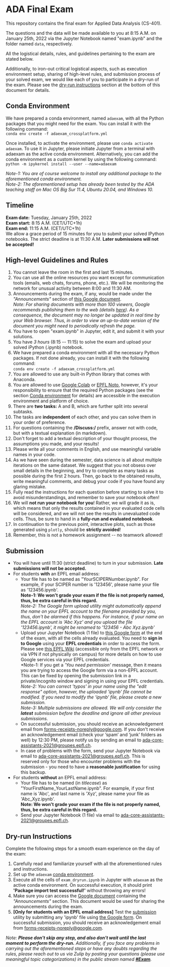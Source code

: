 # ADA Final Exam

This repository contains the final exam for Applied Data Analysis (CS-401).

The questions and the data will be made available to you at 8:15 A.M. on January 25th, 2022 via the Jupyter Notebook named "exam.ipynb" and the folder named `data`, respectively.

All the logistical details, rules, and guidelines pertaining to the exam are stated below. 

Additionally, to iron-out critical logistical aspects, such as execution environment setup, sharing of high-level rules, and submission process of your solved exam, we would like each of you to participate in a dry-run of the exam. Please see the [dry-run instructions](#Dry-run-Instructions) section at the bottom of this document for details.

## Conda Environment
We have prepared a conda environment, named `adaexam`, with all the Python packages that you might need for the exam. You can install it with the following command:   
`conda env create -f adaexam_crossplatform.yml`

Once installed, to activate the environment, please use `conda activate adaexam`. To use it in Jupyter, please initiate Jupyter from a terminal with adaexam as the active conda environment. Alternatively, you can add the conda environment as a custom kernel by using the following command:   
`python -m ipykernel install --user --name=adaexam`

*Note-1: You are of course welcome to install any additional package to the aforementioned conda environment.*   
*Note-2: The aforementioned setup has already been tested by the ADA teaching staff on Mac OS Big Sur 11.4, Ubuntu 20.04, and Windows 10.*

## Timeline
**Exam date:** Tuesday, January 25th, 2022   
**Exam start:** 8:15 A.M. (CET/UTC+1h)   
**Exam end:** 11:15 A.M. (CET/UTC+1h)   
We allow a grace period of 15 minutes for you to submit your solved IPython notebooks. The strict deadline is at 11:30 A.M. **Later submissions will not be accepted!**

## High-level Guidelines and Rules

1. You cannot leave the room in the first and last 15 minutes.
2. You can use all the online resources you want except for communication tools (emails, web chats, forums, phone, etc.). We will be monitoring the network for unusual activity between 8:00 and 11:30 AM.
3. Announcements during the exam, if any, would be made under the *"Announcements"* section of [this Google document](https://docs.google.com/document/d/e/2PACX-1vScUO5POEwsmVHCdq3NIe1lcooBRKr88QxgtdCcZss_DwEESene0yhndIod2EQ_wV_QoG_CkHgqSYPY/pub).   
   *Note: For sharing documents with more than 100 viewers, Google recommends publishing them to the web (details [here](https://support.google.com/a/users/answer/9308870?hl=en)). As a consequence, the document may no longer be updated in real time by your Web browser. Thus, in order to view an up-to-date version of the document you might need to periodically refresh the page.*   
4. You have to open "exam.ipynb" in Jupyter, edit it, and submit it with your solutions.
5. You have *3 hours* (8:15 -- 11:15) to solve the exam and upload your solved iPython (.ipynb) notebook.
6. We have prepared a conda environment with all the necessary Python packages. If not done already, you can install it with the following command:   
`conda env create -f adaexam_crossplatform.yml`
7. You are allowed to use any built-in Python library that comes with Anaconda.
8. You are allowed to use [Google Colab](https://colab.research.google.com/) or [EPFL Noto](https://noto.epfl.ch), however, it's your responsibility to ensure that the required Python packages (see the section [Conda environment](#Conda-environment) for details) are accessible in the execution environment and platform of choice.
9. There are **two tasks:** A and B, which are further split into several subtasks.
10. The tasks are **independent** of each other, and you can solve them in your order of preference.
11. For questions containing the **/Discuss:/** prefix, answer not with code, but with a textual explanation (in markdown).
12. Don't forget to add a textual description of your thought process, the assumptions you made, and your results!
13. Please write all your comments in English, and use meaningful variable names in your code.
14. As we have seen during the semester, data science is all about multiple iterations on the same dataset. We suggest that you not obsess over small details in the beginning, and try to complete as many tasks as possible during the first 2 hours. Then, go back to the obtained results, write meaningful comments, and debug your code if you have found any glaring mistake.
15. Fully read the instructions for each question before starting to solve it to avoid misunderstandings, and remember to save your notebook often!
16. We will **not run your notebook for you**! Rather, we will grade it as is, which means that only the results contained in your evaluated code cells will be considered, and we will not see the results in unevaluated code cells. Thus, be sure to hand in a **fully-run and evaluated notebook**.
17. In continuation to the previous point, interactive plots, such as those generated using `plotly`, should be **strictly avoided**!
18. Remember, this is not a homework assignment -- no teamwork allowed!

## Submission
* You will have until 11:30 (strict deadline) to turn in your submission. **Late submissions will not be accepted.**
* For students **with** an EPFL email address:
   * Your file has to be named as "YourSCIPERNumber.ipynb". For example, if your SCIPER number is '123456', please name your file as '123456.ipynb'.   
   **Note-1: We won't grade your exam if the file is not properly named, thus, be extra careful in this regard.**   
   *Note-2: The Google form upload utility might automatically append the name on your EPFL account to the filename provided by you, thus, don't be alarmed if this happens. For instance, if your name on the EPFL account is 'Abc Xyz' and you upload the file '123456.ipynb', it might be renamed to '123456 - Abc Xyz.ipynb'*
   * Upload your Jupyter Notebook (1 file) to [this Google form](https://forms.gle/uhJxN2ie4nD4CV1t7) at the end of the exam, with all the cells already evaluated. You need to **sign in to Google** using your **EPFL credentials** in order to access the form. Please see [this EPFL Wiki](https://wiki.epfl.ch/help-gdrive-en) (accessible only from the EPFL network or via VPN if not physically on campus) for more details on how to use Google services via your EPFL credentials.   
   *Note-1: If you get a *'You need permission'* message, then it means you are trying to access the Google form via a non-EPFL account. This can be fixed by opening the submission link in a private/incognito window and signing in using your EPFL credentials.   
   *Note-2: You can correct 'typos' in your name using the "edit response" option, however, the uploaded 'ipynb' file cannot be modified. If you need to modify the ‘ipynb’ file, please create a new submission.*   
   *Note-3: Multiple submissions are allowed. We will only consider the **latest** submission before the deadline and ignore all other previous submissions.*
   * On successful submission, you should receive an acknowledgement email from forms-receipts-noreply@google.com. If you don't receive an acknowledgement email (check your ‘spam’ and ‘junk’ folders as well) by 12:30 PM, please notify us by sending an email to ada-core-assistants-2021@groupes.epfl.ch.
   * In case of problems with the form, send your Jupyter Notebook via email to ada-core-assistants-2021@groupes.epfl.ch. This is reserved only for those who encounter problems with the submission - you need to have a **reasonable justification** for using this backup.
* For students **without** an EPFL email address:
   * Your file has to be named (in *titlecase*) as "YourFirstName_YourLastName.ipynb". For example, if your first name is 'Abc', and last name is 'Xyz', please name your file as 'Abc_Xyz.ipynb'.   
   **Note: We won't grade your exam if the file is not properly named, thus, be extra careful in this regard.**   
   * Send your Jupyter Notebook (1 file) via email to ada-core-assistants-2021@groupes.epfl.ch.

## Dry-run Instructions

Complete the following steps for a smooth exam experience on the day of the exam:
1. Carefully read and familiarize yourself with all the aforementioned rules and instructions.
2. Set up the `adaexam` [conda environment](#Conda-Environment).
3. Execute all the cells of `exam_dryrun.ipynb` in Jupyter with `adaexam` as the active conda environment. On successful execution, it should print **'Package import test successful!'** without throwing any errors!
4. Make sure you can access the [Google document](https://docs.google.com/document/d/e/2PACX-1vScUO5POEwsmVHCdq3NIe1lcooBRKr88QxgtdCcZss_DwEESene0yhndIod2EQ_wV_QoG_CkHgqSYPY/pub) containing the *"Announcements"* section. This document would be used for sharing the announcements during the exam.
5. **[Only for students with an EPFL email address]** Test the [submission](#Submission) utility by submitting any 'ipynb' file using [the Google form](https://forms.gle/uhJxN2ie4nD4CV1t7). On successful submission, you should receive an acknowledgement email from forms-receipts-noreply@google.com.

*Note: **Please don't skip any step, and also don't wait until the last moment to perform the dry-run.** Additionally, if you face any problems in carrying out the aforementioned steps or have any doubts regarding the rules, please reach out to us via Zulip by posting your questions (please use meaningful topic categorizations) in the public stream named **[#Exam](https://ada2021epfl.zulipchat.com/#narrow/stream/310586-Exam)**.*
